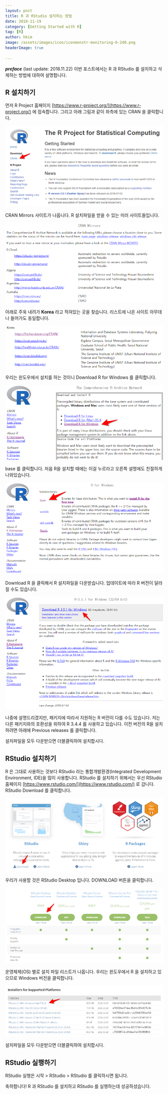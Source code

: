 ```yaml
---
layout: post  
title: R 과 RStudio 설치하는 방법  
date: 2018-11-19  
category: [Getting Started with R]  
tag: [R]  
author: hkim  
image: /assets/images/icon/iconmonstr-monitoring-6-240.png
headerImage: true

---
```


***preface*** (last update: 2018.11.22) 이번 포스트에서는 R 과 RStudio 를 설치하고 삭제하는 방법에 대하여 설명합니다.

## R 설치하기

먼저 R Project 홈페이지 [https://www.r-project.org/](https://www.r-project.org/) 에 접속합니다. 그리고 아래 그림과 같이 좌측에 있는 CRAN 을 클릭합니다.

![ScreenClip](/assets/article_images/FILES_2018-11-19-Install-and-Uninstall-R/ScreenClip_01.png)


CRAN Mirrors 사이트가 나옵니다. R 설치파일을 받을 수 있는 미러 사이트들입니다.

![ScreenClip](/assets/article_images/FILES_2018-11-19-Install-and-Uninstall-R/ScreenClip_02.png)

아래로 주욱 내려가 **Korea** 라고 적혀있는 곳을 찾습니다. 리스트에 나온 사이트 아무데나 들어가도 동일합니다.

![ScreenClip](/assets/article_images/FILES_2018-11-19-Install-and-Uninstall-R/ScreenClip_03.png)

우리는 윈도우에서 설치를 하는 것이니 Download R for Windows 를 클릭합니다.

![ScreenClip](/assets/article_images/FILES_2018-11-19-Install-and-Uninstall-R/ScreenClip_04.png)

base 를 클릭합니다. 처음 R을 설치할 때에는 이걸 누르라고 오른쪽 설명에도 친절하게 나와있습니다.

![ScreenClip](/assets/article_images/FILES_2018-11-19-Install-and-Uninstall-R/ScreenClip_05.png)

Download R 을 클릭해서 R 설치파일을 다운받습니다. 업데이트에 따라 R 버전이 달라질 수도 있습니다.

![ScreenClip](/assets/article_images/FILES_2018-11-19-Install-and-Uninstall-R/ScreenClip_06.png)

나중에 설명드리겠지만, 패키지에 따라서 지원하는 R 버전이 다를 수도 있습니다. 저는 다른 패키지와의 호환성을 위하여 R 3.4.4 를 사용하고 있습니다. 이전 버전의 R을 설치하려면 아래에 Previous releases 를 클릭합니다.

설치파일을 모두 다운받으면 더블클릭하여 설치합시다.


## RStudio 설치하기

R 은 그대로 사용하는 것보다 RStudio 라는 통합개발환경(Integrated Development Environment, IDE)을 많이 사용합니다. RStudio 를 설치하기 위해서는 우선 RStudio 홈페이지 [https://www.rstudio.com/](https://www.rstudio.com/) 로 갑니다. RStudio Download 를 클릭합니다.

![ScreenClip](/assets/article_images/FILES_2018-11-19-Install-and-Uninstall-R/ScreenClip_07.png)

우리가 사용할 것은 RStudio Desktop 입니다. DOWNLOAD 버튼을 클릭합니다.

![ScreenClip](/assets/article_images/FILES_2018-11-19-Install-and-Uninstall-R/ScreenClip_08.png)

운영체제(OS) 별로 설치 파일 리스트가 나옵니다. 우리는 윈도우에서 R 을 설치하고 있으므로 Windows 버전을 클릭합니다. 

![ScreenClip](/assets/article_images/FILES_2018-11-19-Install-and-Uninstall-R/ScreenClip_09.png)

설치파일을 모두 다운받으면 더블클릭하여 설치합시다.


## RStudio 실행하기

RStudio 실행은 시작 > RStudio > RStudio 를 클릭하시면 됩니다.

축하합니다! R 과 RStudio 를 설치하고 RStudio 를 실행하는데 성공하셨습니다.
